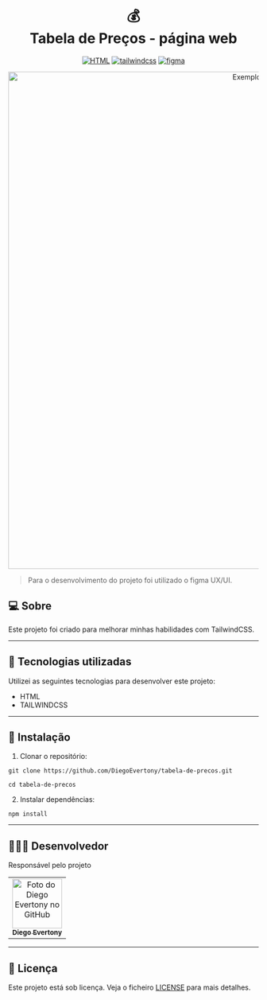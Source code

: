 <h1 align="center">
    💰<br>Tabela de Preços - página web
</h1>

<p align="center">
    <a href="https://developer.mozilla.org/pt-BR/docs/Web/HTML"><img alt="HTML" src="https://img.shields.io/badge/-HTML5-FA6400?style=for-the-badge&logo=HTML5&logoColor=white"/></a>
    <a href="https://tailwindcss.com"><img alt="tailwindcss" src="https://img.shields.io/badge/-tailwindcss-blue?style=for-the-badge&logo=tailwindcss&logoColor=white"/></a>
    <a href="https://www.figma.com/pt-br/"><img alt="figma" src="https://img.shields.io/badge/-figma-red?style=for-the-badge&logo=figma&logoColor=white"/></a>
</p>

<p align="center">
    <img src="src/images/preview tabela de preços.png" width ="1000px" alt="Exemplo imagem">
</p>

> Para o desenvolvimento do projeto foi utilizado o figma UX/UI.

<h2>
    💻 Sobre
</h2>

Este projeto foi criado para melhorar minhas habilidades com TailwindCSS.

---

<h2>
    🧠 Tecnologias utilizadas
</h2>

Utilizei as seguintes tecnologias para desenvolver este projeto:

- HTML
- TAILWINDCSS

---

<h2>
    🔧 Instalação
</h2>

1. Clonar o repositório:
   
```
git clone https://github.com/DiegoEvertony/tabela-de-precos.git

cd tabela-de-precos
```

2. Instalar dependências:
   
```
npm install
```
---

<h2>
    👨🏻‍💻 Desenvolvedor
</h2>

Responsável pelo projeto

<table>
  <tr>
    <td align="center">
      <a href="#" title="defina o titulo do link">
        <img src="https://avatars.githubusercontent.com/u/143965677?s=400&u=9fcc55171ed6088dd99f8612a8b7d65f092fc77a&v=4" width="100px;" alt="Foto do Diego Evertony no GitHub"/><br>
        <sub>
          <b>Diego Evertony</b>
        </sub>
      </a>
    </td>
</table>

---

<h2>
    📝 Licença
</h2>

Este projeto está sob licença. Veja o ficheiro [LICENSE](LICENSE) para mais detalhes.